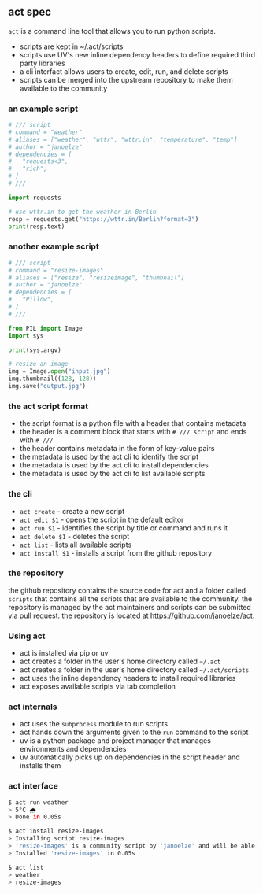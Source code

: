 ## act spec

`act` is a command line tool that allows you to run python scripts.

- scripts are kept in ~/.act/scripts
- scripts use UV's new inline dependency headers to define required third party libraries
- a cli interfact allows users to create, edit, run, and delete scripts
- scripts can be merged into the upstream repository to make them available to the community

### an example script

```python
# /// script
# command = "weather"
# aliases = ["weather", "wttr", "wttr.in", "temperature", "temp"]
# author = "janoelze"
# dependencies = [
#   "requests<3",
#   "rich",
# ]
# ///

import requests

# use wttr.in to get the weather in Berlin
resp = requests.get("https://wttr.in/Berlin?format=3")
print(resp.text)
```

### another example script

```python
# /// script
# command = "resize-images"
# aliases = ["resize", "resizeimage", "thumbnail"]
# author = "janoelze"
# dependencies = [
#   "Pillow",
# ]
# ///

from PIL import Image
import sys

print(sys.argv)

# resize an image
img = Image.open("input.jpg")
img.thumbnail((128, 128))
img.save("output.jpg")
```

### the act script format

- the script format is a python file with a header that contains metadata
- the header is a comment block that starts with `# /// script` and ends with `# ///`
- the header contains metadata in the form of key-value pairs
- the metadata is used by the act cli to identify the script
- the metadata is used by the act cli to install dependencies
- the metadata is used by the act cli to list available scripts

### the cli

- `act create` - create a new script
- `act edit $1` - opens the script in the default editor
- `act run $1` - identifies the script by title or command and runs it
- `act delete $1` - deletes the script
- `act list` - lists all available scripts
- `act install $1` - installs a script from the github repository

### the repository

the github repository contains the source code for act and a folder called `scripts` that contains all the scripts that are available to the community. the repository is managed by the act maintainers and scripts can be submitted via pull request. the repository is located at https://github.com/janoelze/act.

### Using act

- act is installed via pip or uv
- act creates a folder in the user's home directory called `~/.act`
- act creates a folder in the user's home directory called `~/.act/scripts`
- act uses the inline dependency headers to install required libraries
- act exposes available scripts via tab completion

### act internals

- act uses the `subprocess` module to run scripts
- act hands down the arguments given to the `run` command to the script
- uv is a python package and project manager that manages environments and dependencies
- uv automatically picks up on dependencies in the script header and installs them

### act interface

```zsh
$ act run weather
> 5°C 🌧 
> Done in 0.05s
```

```zsh
$ act install resize-images
> Installing script resize-images
> 'resize-images' is a community script by 'janoelze' and will be able to access the internet, read and write files, and use third party libraries. Are you sure you want to install this script? [y/n] y
> Installed 'resize-images' in 0.05s
```

```zsh
$ act list
> weather
> resize-images
```
